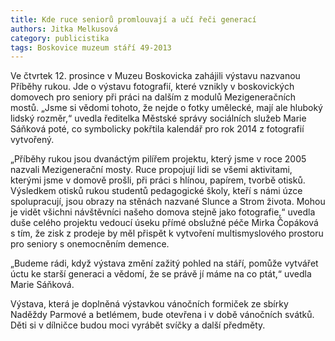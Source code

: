 ```yaml
---
title: Kde ruce seniorů promlouvají a učí řeči generací
authors: Jitka Melkusová
category: publicistika
tags: Boskovice muzeum stáří 49-2013
---
```


Ve čtvrtek 12. prosince v Muzeu Boskovicka zahájili výstavu nazvanou Příběhy rukou. Jde o výstavu fotografií, které vznikly v boskovických domovech pro seniory při práci na dalším z modulů Mezigeneračních mostů. „Jsme si vědomi tohoto, že nejde o fotky umělecké, mají ale hluboký lidský rozměr,“ uvedla ředitelka Městské správy sociálních služeb Marie Sáňková poté, co symbolicky pokřtila kalendář pro rok 2014 z fotografií vytvořený.

„Příběhy rukou jsou dvanáctým pilířem projektu, který jsme v roce 2005 nazvali Mezigenerační mosty. Ruce propojují lidi se všemi aktivitami, kterými jsme v domově prošli, při práci s hlínou, papírem, tvorbě otisků. Výsledkem otisků rukou studentů pedagogické školy, kteří s námi úzce spolupracují, jsou obrazy na stěnách nazvané Slunce a Strom života. Mohou je vidět všichni návštěvníci našeho domova stejně jako fotografie,“ uvedla duše celého projektu vedoucí úseku přímé obslužné péče Mirka Čopáková s tím, že zisk z prodeje by měl přispět k vytvoření multismyslového prostoru pro seniory s onemocněním demence.

„Budeme rádi, když výstava změní zažitý pohled na stáří, pomůže vytvářet úctu ke starší generaci a vědomí, že se právě jí máme na co ptát,“ uvedla Marie Sáňková.

Výstava, která je doplněná výstavkou vánočních formiček ze sbírky Naděždy Parmové a betlémem, bude otevřena i v době vánočních svátků. Děti si v dílničce budou moci vyrábět svíčky a další předměty.
